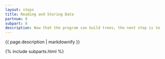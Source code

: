 ```yaml
---
layout: steps
title: Reading and Storing Data
partnum: 9
subpart: 0
description: Now that the program can build trees, the next step is to read sequence data from a Nexus-formatted file and store the data patterns compactly.
---
```

{{ page.description | markdownify }}

{% include subparts.html %}
